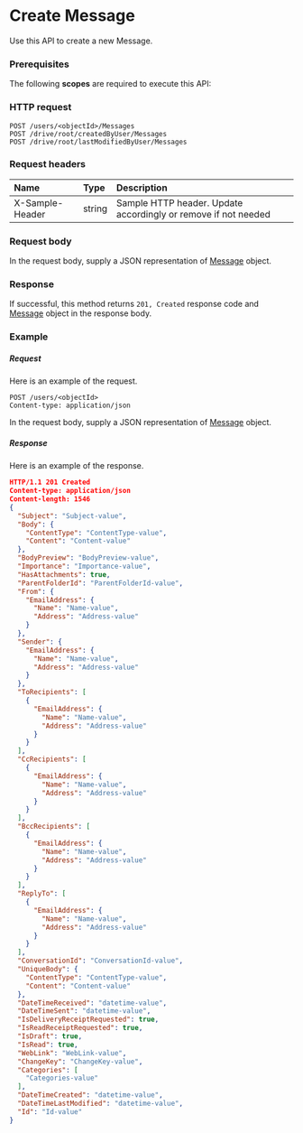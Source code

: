 # Create Message

Use this API to create a new Message.
### Prerequisites
The following **scopes** are required to execute this API: 
### HTTP request
<!-- { "blockType": "ignored" } -->
```http
POST /users/<objectId>/Messages
POST /drive/root/createdByUser/Messages
POST /drive/root/lastModifiedByUser/Messages

```
### Request headers
| Name       | Type | Description|
|:---------------|:--------|:----------|
| X-Sample-Header  | string  | Sample HTTP header. Update accordingly or remove if not needed|

### Request body
In the request body, supply a JSON representation of [Message](../resources/message.md) object.


### Response
If successful, this method returns `201, Created` response code and [Message](../resources/message.md) object in the response body.

### Example
##### Request
Here is an example of the request.
<!-- {
  "blockType": "request",
  "name": "create_message_from_user"
}-->
```http
POST /users/<objectId>
Content-type: application/json
```
In the request body, supply a JSON representation of [Message](../resources/message.md) object.
##### Response
Here is an example of the response.
<!-- {
  "blockType": "response",
  "truncated": false,
  "@odata.type": "message"
} -->
```json
HTTP/1.1 201 Created
Content-type: application/json
Content-length: 1546
{
  "Subject": "Subject-value",
  "Body": {
    "ContentType": "ContentType-value",
    "Content": "Content-value"
  },
  "BodyPreview": "BodyPreview-value",
  "Importance": "Importance-value",
  "HasAttachments": true,
  "ParentFolderId": "ParentFolderId-value",
  "From": {
    "EmailAddress": {
      "Name": "Name-value",
      "Address": "Address-value"
    }
  },
  "Sender": {
    "EmailAddress": {
      "Name": "Name-value",
      "Address": "Address-value"
    }
  },
  "ToRecipients": [
    {
      "EmailAddress": {
        "Name": "Name-value",
        "Address": "Address-value"
      }
    }
  ],
  "CcRecipients": [
    {
      "EmailAddress": {
        "Name": "Name-value",
        "Address": "Address-value"
      }
    }
  ],
  "BccRecipients": [
    {
      "EmailAddress": {
        "Name": "Name-value",
        "Address": "Address-value"
      }
    }
  ],
  "ReplyTo": [
    {
      "EmailAddress": {
        "Name": "Name-value",
        "Address": "Address-value"
      }
    }
  ],
  "ConversationId": "ConversationId-value",
  "UniqueBody": {
    "ContentType": "ContentType-value",
    "Content": "Content-value"
  },
  "DateTimeReceived": "datetime-value",
  "DateTimeSent": "datetime-value",
  "IsDeliveryReceiptRequested": true,
  "IsReadReceiptRequested": true,
  "IsDraft": true,
  "IsRead": true,
  "WebLink": "WebLink-value",
  "ChangeKey": "ChangeKey-value",
  "Categories": [
    "Categories-value"
  ],
  "DateTimeCreated": "datetime-value",
  "DateTimeLastModified": "datetime-value",
  "Id": "Id-value"
}
```

<!-- uuid: f29c3084-f847-4028-90a1-9485ef695f86
2015-10-16 16:12:43 UTC -->
<!-- {
  "type": "#page.annotation",
  "description": "Create Message",
  "keywords": "",
  "section": "documentation",
  "tocPath": ""
}-->